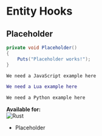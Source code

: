 # Entity Hooks

## Placeholder

``` csharp
private void Placeholder()
{
    Puts("Placeholder works!");
}
```

``` javascript
We need a JavaScript example here
```

``` lua
We need a Lua example here
```

``` python
We need a Python example here
```

**Available for:**  
![Rust](images/icon-rust.png)

 * Placeholder
